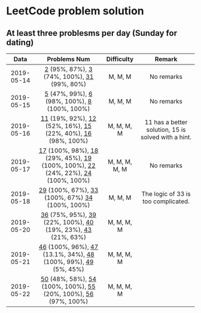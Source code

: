# LeetCode problem solution
## At least three problesms per day (Sunday for dating)

|    Data    |                  Problems Num                  | Difficulty | Remark |
| :--------: | :--------------------------------------------: | :--------: | :----: |
| 2019-05-14 | [2](./code/day1/2.add-two-numbers.java) (95%, 87%), [3](./code/day1/3.longest-substring-without-repeating-characters.java) (74%, 100%), [31](./code/day1/31.next-permutation.java) (99%, 80%) |  M, M, M   | No remarks |
| 2019-05-15 |                    [5](./code/day2/5.longest-palindromic-substring.java) (47%, 99%), [6](./code/day2/6.zig-zag-conversion.java) (98%, 100%), [8](./code/day2/8.string-to-integer-atoi.java) (100%, 100%)                    |  M, M, M | No remarks |
| 2019-05-16 | [11](./code/day3/11.container-with-most-water.java) (19%, 92%), [12](./code/day3/12.integer-to-roman.java) (52%, 16%), [15](./code/day3/15.3-sum.java) (22%, 40%), [16](./code/day3/16.3-sum-closest.java) (98%, 100%) | M, M, M, M | 11 has a better solution, 15 is solved with a hint. |
| 2019-05-17 | [17](./code/day4/17.letter-combinations-of-a-phone-number.java) (100%, 98%), [18](./code/day4/18.4-sum.java) (29%, 45%), [19](./code/day4/19.remove-nth-node-from-end-of-list.java) (100%, 100%), [22](./code/day4/22.generate-parentheses.java) (24%, 22%), [24](./code/day4/24.swap-nodes-in-pairs.java) (100%, 100%) | M, M, M, M, M | No remarks |
| 2019-05-18 | [29](./code/day5/29.divide-two-integers.java) (100%, 67%), [33](./code/day5/33.search-in-rotated-sorted-array.java) (100%, 67%) [34](./code/day5/34.find-first-and-last-position-of-element-in-sorted-array.java) (100%, 100%)| M, M, M | The logic of 33 is too complicated. |
| 2019-05-20 | [36](./code/day6/36.valid-sudoku.java) (75%, 95%), [39](./code/day6/39.combination-sum.java) (22%, 100%), [40](./code/day6/40.combination-sum-ii.java) (19%, 23%), [43](./code/day6/43.multiply-strings.java) (21%, 63%) | M, M, M, M | |
| 2019-05-21 | [46](./code/day7/46.permutations.java) (100%, 96%), [47](./code/day7/47.permutations-ii.java) (13.1%, 34%), [48](./code/day7/48.rotate-image.java) (100%, 99%), [49](./code/day7/49.group-anagrams.java) (5%, 45%) | M, M, M, M| |
|2019-05-22 | [50](./code/day8/50.pow-x-n.java) (48%, 58%), [54](./code/day8/54.spiral-matrix.java) (100%, 100%), [55](./code/day8/55.jump-game.java) (20%, 100%), [56](./code/day8/56.merge-intervals.java) (97%, 100%) | M, M, M, M | |